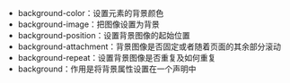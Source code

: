 * background-color：设置元素的背景颜色
* background-image：把图像设置为背景
* background-position：设置背景图像的起始位置
* background-attachment：背景图像是否固定或者随着页面的其余部分滚动
* background-repeat：设置背景图像是否重复及如何重复
* background：作用是将背景属性设置在一个声明中

